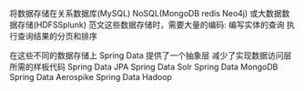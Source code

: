 将数据存储在关系数据库(MySQL)  NoSQL(MongoDB  redis Neo4j)  或大数据数据存储(HDFSSplunk)
范文这些数据存储时，需要大量的编码: 
编写实体的查询
执行查询结果的分页和排序

在这些不同的数据存储上  Spring Data 提供了一个抽象层  减少了实现数据访问层所需的样板代码
Spring Data JPA
Spring Data Solr
Spring Data MongoDB
Spring Data Aerospike
Spring Data Hadoop
